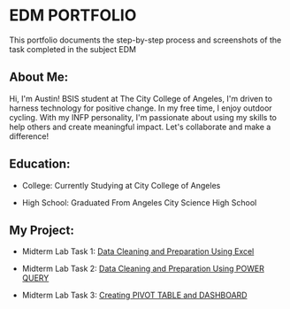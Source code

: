 # EDM PORTFOLIO
This portfolio documents the step-by-step process and screenshots of the task completed in the subject EDM

## About Me:
Hi, I'm Austin! BSIS student at The City College of Angeles, I'm driven to harness technology for positive change. In my free time, I enjoy outdoor cycling. 
With my INFP personality, I'm passionate about using my skills to help others and create meaningful impact. Let's collaborate and make a difference!

## Education:
- College: Currently Studying at City College of Angeles

- High School: Graduated From Angeles City Science High School

## My Project:
- Midterm Lab Task 1: [Data Cleaning and Preparation Using Excel](https://austincgarcia.github.io/Midterm-Lab-Task-1/)

- Midterm Lab Task 2: [Data Cleaning and Preparation Using POWER QUERY](https://austincgarcia.github.io/Midterm-Lab-Task-2)

- Midterm Lab Task 3: [Creating PIVOT TABLE and DASHBOARD](https://austincgarcia.github.io/Midterm-Lab-Task-3/)
